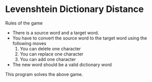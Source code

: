 # Levenshtein Dictionary Distance

Rules of the game
* There is a source word and a target word.
* You have to convert the source word to the target word using the following moves
    1. You can delete one character
    2. You can replace one character
    3. You can add one character
* The new word should be a valid dictionary word

This program solves the above game.
